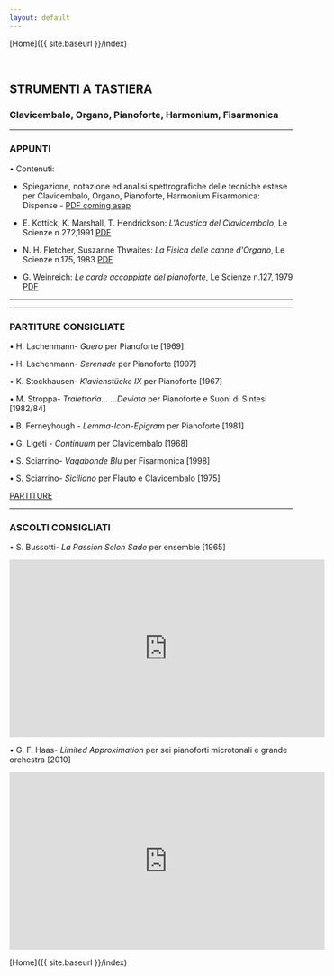```yaml
---
layout: default
---
```


[Home]({{ site.baseurl }}/index)


<br>


## STRUMENTI A TASTIERA

### Clavicembalo, Organo, Pianoforte, Harmonium, Fisarmonica

<!--
• VIDEOLEZIONE [III TR Musica Elettronica] <a href="https://www.youtube.com/watch?v=M7hKjbZFPDo" target="_blank">Link</a>


• VIDEOLEZIONE [III TR Musica Applicata] <a href="https://www.youtube.com/watch?v=3ZS0q8YuaxQ" target="_blank">Link</a>


• VIDEOLEZIONE [III TR Musica Applicata] <a href="https://www.youtube.com/watch?v=Xhmvat8WafI" target="_blank">Link</a>

-->

______

### APPUNTI


• Contenuti:

- Spiegazione, notazione ed analisi spettrografiche delle tecniche estese per Clavicembalo, Organo, Pianoforte, Harmonium Fisarmonica: Dispense - <a href=" " target="_blank">PDF coming asap</a>


- E. Kottick, K. Marshall, T. Hendrickson:  *L'Acustica del Clavicembalo*, Le Scienze n.272,1991
<a href="https://www.dropbox.com/s/eh3988xh948y7ic/1991_272_7.pdf?dl=0" target="_blank">PDF</a>


- N. H. Fletcher, Suszanne Thwaites:  *La Fisica delle canne d'Organo*, Le Scienze n.175, 1983
<a href="https://www.dropbox.com/s/k8qj9vc6cdx0437/1983_175_5.pdf?dl=0" target="_blank">PDF</a>



- G. Weinreich: *Le corde accoppiate del pianoforte*, Le Scienze n.127, 1979
<a href="https://www.dropbox.com/s/rxff4cafgc5tqtk/1979_127_4.pdf?dl=0" target="_blank">PDF</a>









______


______

### PARTITURE CONSIGLIATE


<!-- • xxx - *yyy* (da zzz, [1909])

• G. Grisey - *Anubis et Nout* per clarinetto contrabbasso ( [1985])-->


• H. Lachenmann- *Guero* per Pianoforte [1969]

• H. Lachenmann- *Serenade* per Pianoforte [1997]

• K. Stockhausen- *Klavienstücke IX* per Pianoforte [1967]

• M. Stroppa- *Traiettoria... ...Deviata* per Pianoforte e Suoni di Sintesi [1982/84]

• B. Ferneyhough - *Lemma-Icon-Epigram* per Pianoforte [1981]

• G. Ligeti - *Continuum* per Clavicembalo [1968]

<!--
• G. Ligeti - *Volumina*  per Organo [1967-69]


• G. Ligeti - *Hungarian Rock* per Clavicembalo [1978]

• S. Gubaidulina - *De Profundis* per Fisarmonica [1978]-->

• S. Sciarrino- *Vagabonde Blu* per Fisarmonica [1998]

• S. Sciarrino- *Siciliano* per Flauto e Clavicembalo [1975]









<a href="https://www.dropbox.com/sh/gfp1l0kjqmb5wld/AAD_9bQN_HIjK3lJcV3Eo1XYa?dl=0" target="_blank">PARTITURE</a>



______

### ASCOLTI CONSIGLIATI


• S. Bussotti- *La Passion Selon Sade* per ensemble [1965]

<iframe width="560" height="315" src="https://www.youtube.com/embed/NLjp_gYkg5U" title="YouTube video player" frameborder="0" allow="accelerometer; autoplay; clipboard-write; encrypted-media; gyroscope; picture-in-picture" allowfullscreen></iframe>



<br>

• G. F. Haas- *Limited Approximation* per sei pianoforti microtonali e grande orchestra [2010]


<iframe width="560" height="315" src="https://www.youtube.com/embed/BoqvGLdjUhE" title="YouTube video player" frameborder="0" allow="accelerometer; autoplay; clipboard-write; encrypted-media; gyroscope; picture-in-picture" allowfullscreen></iframe>

<br>


[Home]({{ site.baseurl }}/index)
